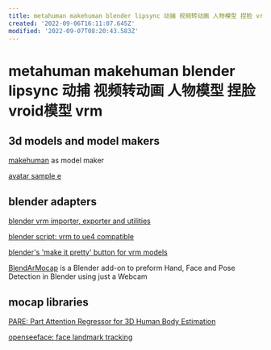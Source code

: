 ```yaml
---
title: metahuman makehuman blender lipsync 动捕 视频转动画 人物模型 捏脸 vroid模型 vrm
created: '2022-09-06T16:11:07.645Z'
modified: '2022-09-07T08:20:43.583Z'
---
```


# metahuman makehuman blender lipsync 动捕 视频转动画 人物模型 捏脸 vroid模型 vrm

## 3d models and model makers

[makehuman](https://github.com/makehumancommunity/makehuman) as model maker

[avatar sample e](https://vroid.pixiv.help/hc/en-us/articles/360014900273-AvatarSample-E)

## blender adapters

[blender vrm importer, exporter and utilities](https://github.com/saturday06/VRM_Addon_for_Blender)

[blender script: vrm to ue4 compatible](https://github.com/MakotoIchinose/VRoid2UE4_BlenderScripts/)

[blender's 'make it pretty' button for vrm models](https://github.com/cmd410/VRoidBones)

[BlendArMocap]() is a Blender add-on to preform Hand, Face and Pose Detection in Blender using just a Webcam

## mocap libraries

[PARE: Part Attention Regressor for 3D Human Body Estimation](https://github.com/mkocabas/PARE)

[openseeface: face landmark tracking](https://github.com/emilianavt/OpenSeeFace)
